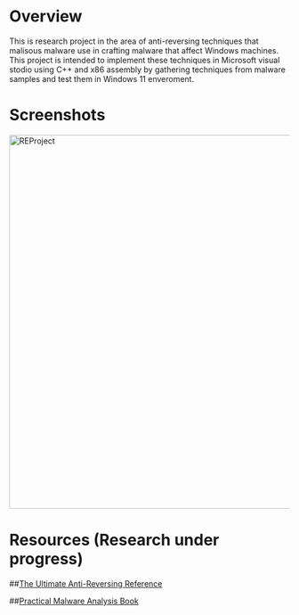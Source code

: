 # Overview
This is research project in the area of anti-reversing techniques that malisous malware use in crafting malware that affect Windows machines. This project is intended to implement these techniques in Microsoft visual stodio using C++ and x86 assembly by gathering techniques from malware samples and test them in Windows 11 enveroment.
# Screenshots
<img width="671" alt="REProject" src="https://user-images.githubusercontent.com/45428427/169722382-a4e0e002-9b92-46be-9390-f38d55a3aac6.png">

# Resources (Research under progress)

##[The Ultimate Anti-Reversing Reference](https://anti-reversing.com/Downloads/Anti-Reversing/The_Ultimate_Anti-Reversing_Reference.pdf)

##[Practical Malware Analysis Book](https://nostarch.com/malware)

